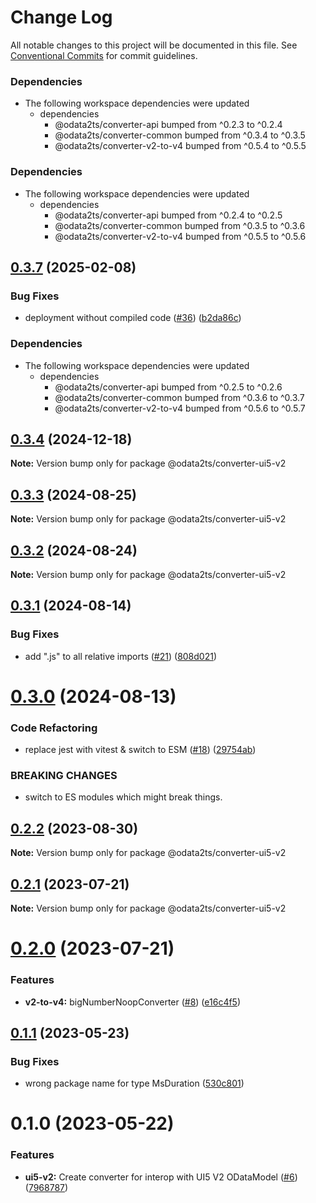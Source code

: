 # Change Log

All notable changes to this project will be documented in this file.
See [Conventional Commits](https://conventionalcommits.org) for commit guidelines.

### Dependencies

* The following workspace dependencies were updated
  * dependencies
    * @odata2ts/converter-api bumped from ^0.2.3 to ^0.2.4
    * @odata2ts/converter-common bumped from ^0.3.4 to ^0.3.5
    * @odata2ts/converter-v2-to-v4 bumped from ^0.5.4 to ^0.5.5

### Dependencies

* The following workspace dependencies were updated
  * dependencies
    * @odata2ts/converter-api bumped from ^0.2.4 to ^0.2.5
    * @odata2ts/converter-common bumped from ^0.3.5 to ^0.3.6
    * @odata2ts/converter-v2-to-v4 bumped from ^0.5.5 to ^0.5.6

## [0.3.7](https://github.com/odata2ts/converter/compare/@odata2ts/converter-ui5-v2-v0.3.6...@odata2ts/converter-ui5-v2-v0.3.7) (2025-02-08)


### Bug Fixes

* deployment without compiled code ([#36](https://github.com/odata2ts/converter/issues/36)) ([b2da86c](https://github.com/odata2ts/converter/commit/b2da86c5fffd4727198e5fcb0f34774376d5a7ba))


### Dependencies

* The following workspace dependencies were updated
  * dependencies
    * @odata2ts/converter-api bumped from ^0.2.5 to ^0.2.6
    * @odata2ts/converter-common bumped from ^0.3.6 to ^0.3.7
    * @odata2ts/converter-v2-to-v4 bumped from ^0.5.6 to ^0.5.7

## [0.3.4](https://github.com/odata2ts/converter/compare/@odata2ts/converter-ui5-v2@0.3.3...@odata2ts/converter-ui5-v2@0.3.4) (2024-12-18)

**Note:** Version bump only for package @odata2ts/converter-ui5-v2






## [0.3.3](https://github.com/odata2ts/converter/compare/@odata2ts/converter-ui5-v2@0.3.2...@odata2ts/converter-ui5-v2@0.3.3) (2024-08-25)

**Note:** Version bump only for package @odata2ts/converter-ui5-v2





## [0.3.2](https://github.com/odata2ts/converter/compare/@odata2ts/converter-ui5-v2@0.3.1...@odata2ts/converter-ui5-v2@0.3.2) (2024-08-24)

**Note:** Version bump only for package @odata2ts/converter-ui5-v2





## [0.3.1](https://github.com/odata2ts/converter/compare/@odata2ts/converter-ui5-v2@0.3.0...@odata2ts/converter-ui5-v2@0.3.1) (2024-08-14)


### Bug Fixes

* add ".js" to all relative imports ([#21](https://github.com/odata2ts/converter/issues/21)) ([808d021](https://github.com/odata2ts/converter/commit/808d0217edf9b8b90062e412ddc8e956c865c01b))





# [0.3.0](https://github.com/odata2ts/converter/compare/@odata2ts/converter-ui5-v2@0.2.2...@odata2ts/converter-ui5-v2@0.3.0) (2024-08-13)


### Code Refactoring

* replace jest with vitest & switch to ESM ([#18](https://github.com/odata2ts/converter/issues/18)) ([29754ab](https://github.com/odata2ts/converter/commit/29754abec8617cfe45f647ffbf91e92586b79ee9))


### BREAKING CHANGES

* switch to ES modules which might break things.






## [0.2.2](https://github.com/odata2ts/converter/compare/@odata2ts/converter-ui5-v2@0.2.1...@odata2ts/converter-ui5-v2@0.2.2) (2023-08-30)

**Note:** Version bump only for package @odata2ts/converter-ui5-v2






## [0.2.1](https://github.com/odata2ts/converter/compare/@odata2ts/converter-ui5-v2@0.2.0...@odata2ts/converter-ui5-v2@0.2.1) (2023-07-21)

**Note:** Version bump only for package @odata2ts/converter-ui5-v2





# [0.2.0](https://github.com/odata2ts/converter/compare/@odata2ts/converter-ui5-v2@0.1.1...@odata2ts/converter-ui5-v2@0.2.0) (2023-07-21)


### Features

* **v2-to-v4:** bigNumberNoopConverter ([#8](https://github.com/odata2ts/converter/issues/8)) ([e16c4f5](https://github.com/odata2ts/converter/commit/e16c4f5eedb6847f608d104089e7123c2086db2e))





## [0.1.1](https://github.com/odata2ts/converter/compare/@odata2ts/converter-ui5-v2@0.1.0...@odata2ts/converter-ui5-v2@0.1.1) (2023-05-23)


### Bug Fixes

* wrong package name for type MsDuration ([530c801](https://github.com/odata2ts/converter/commit/530c8019ddea383e0f478a0670cb3bbc2f55aefb))





# 0.1.0 (2023-05-22)


### Features

* **ui5-v2:** Create converter for interop with UI5 V2 ODataModel ([#6](https://github.com/odata2ts/converter/issues/6)) ([7968787](https://github.com/odata2ts/converter/commit/79687876f0549a7a91cd583514b6e3ab8d90ffd8))
